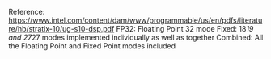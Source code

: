 Reference: https://www.intel.com/content/dam/www/programmable/us/en/pdfs/literature/hb/stratix-10/ug-s10-dsp.pdf
FP32: Floating Point 32 mode
Fixed: 18*19 and 27*27 modes implemented individually as well as together
Combined: All the Floating Point and Fixed Point modes included
